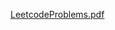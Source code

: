 ​[LeetcodeProblems.pdf](https://github.com/shubhsardana29/LeetCode/files/8608179/LeetcodeProblems.pdf)
